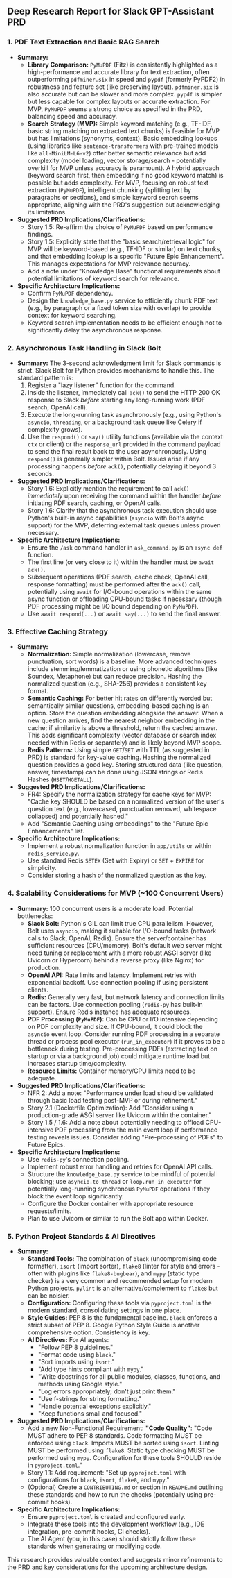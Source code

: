 ## Deep Research Report for Slack GPT-Assistant PRD

### 1. PDF Text Extraction and Basic RAG Search

*   **Summary:**
    *   **Library Comparison:** `PyMuPDF` (Fitz) is consistently highlighted as a high-performance and accurate library for text extraction, often outperforming `pdfminer.six` in speed and `pypdf` (formerly PyPDF2) in robustness and feature set (like preserving layout). `pdfminer.six` is also accurate but can be slower and more complex. `pypdf` is simpler but less capable for complex layouts or accurate extraction. For MVP, `PyMuPDF` seems a strong choice as specified in the PRD, balancing speed and accuracy.
    *   **Search Strategy (MVP):** Simple keyword matching (e.g., TF-IDF, basic string matching on extracted text chunks) is feasible for MVP but has limitations (synonyms, context). Basic embedding lookups (using libraries like `sentence-transformers` with pre-trained models like `all-MiniLM-L6-v2`) offer better semantic relevance but add complexity (model loading, vector storage/search - potentially overkill for MVP unless accuracy is paramount). A hybrid approach (keyword search first, then embedding if no good keyword match) is possible but adds complexity. For MVP, focusing on robust text extraction (`PyMuPDF`), intelligent chunking (splitting text by paragraphs or sections), and simple keyword search seems appropriate, aligning with the PRD's suggestion but acknowledging its limitations.
*   **Suggested PRD Implications/Clarifications:**
    *   Story 1.5: Re-affirm the choice of `PyMuPDF` based on performance findings.
    *   Story 1.5: Explicitly state that the "basic search/retrieval logic" for MVP will be keyword-based (e.g., TF-IDF or similar) on text chunks, and that embedding lookup is a specific "Future Epic Enhancement". This manages expectations for MVP relevance accuracy.
    *   Add a note under "Knowledge Base" functional requirements about potential limitations of keyword search for relevance.
*   **Specific Architecture Implications:**
    *   Confirm `PyMuPDF` dependency.
    *   Design the `knowledge_base.py` service to efficiently chunk PDF text (e.g., by paragraph or a fixed token size with overlap) to provide context for keyword searching.
    *   Keyword search implementation needs to be efficient enough not to significantly delay the asynchronous response.

### 2. Asynchronous Task Handling in Slack Bolt

*   **Summary:** The 3-second acknowledgment limit for Slack commands is strict. Slack Bolt for Python provides mechanisms to handle this. The standard pattern is:
    1.  Register a "lazy listener" function for the command.
    2.  Inside the listener, immediately call `ack()` to send the HTTP 200 OK response to Slack *before* starting any long-running work (PDF search, OpenAI call).
    3.  Execute the long-running task asynchronously (e.g., using Python's `asyncio`, `threading`, or a background task queue like Celery if complexity grows).
    4.  Use the `respond()` or `say()` utility functions (available via the context `ctx` or client) or the `response_url` provided in the command payload to send the final result back to the user asynchronously. Using `respond()` is generally simpler within Bolt. Issues arise if any processing happens *before* `ack()`, potentially delaying it beyond 3 seconds.
*   **Suggested PRD Implications/Clarifications:**
    *   Story 1.6: Explicitly mention the requirement to call `ack()` *immediately* upon receiving the command within the handler *before* initiating PDF search, caching, or OpenAI calls.
    *   Story 1.6: Clarify that the asynchronous task execution should use Python's built-in async capabilities (`asyncio` with Bolt's async support) for the MVP, deferring external task queues unless proven necessary.
*   **Specific Architecture Implications:**
    *   Ensure the `/ask` command handler in `ask_command.py` is an `async def` function.
    *   The first line (or very close to it) within the handler must be `await ack()`.
    *   Subsequent operations (PDF search, cache check, OpenAI call, response formatting) must be performed after the `ack()` call, potentially using `await` for I/O-bound operations within the same async function or offloading CPU-bound tasks if necessary (though PDF processing might be I/O bound depending on `PyMuPDF`).
    *   Use `await respond(...)` or `await say(...)` to send the final answer.

### 3. Effective Caching Strategy

*   **Summary:**
    *   **Normalization:** Simple normalization (lowercase, remove punctuation, sort words) is a baseline. More advanced techniques include stemming/lemmatization or using phonetic algorithms (like Soundex, Metaphone) but can reduce precision. Hashing the normalized question (e.g., SHA-256) provides a consistent key format.
    *   **Semantic Caching:** For better hit rates on differently worded but semantically similar questions, embedding-based caching is an option. Store the question embedding alongside the answer. When a new question arrives, find the nearest neighbor embedding in the cache; if similarity is above a threshold, return the cached answer. This adds significant complexity (vector database or search index needed within Redis or separately) and is likely beyond MVP scope.
    *   **Redis Patterns:** Using simple `GET`/`SET` with TTL (as suggested in PRD) is standard for key-value caching. Hashing the normalized question provides a good key. Storing structured data (like question, answer, timestamp) can be done using JSON strings or Redis Hashes (`HSET`/`HGETALL`).
*   **Suggested PRD Implications/Clarifications:**
    *   FR4: Specify the normalization strategy for cache keys for MVP: "Cache key SHOULD be based on a normalized version of the user's question text (e.g., lowercased, punctuation removed, whitespace collapsed) and potentially hashed."
    *   Add "Semantic Caching using embeddings" to the "Future Epic Enhancements" list.
*   **Specific Architecture Implications:**
    *   Implement a robust normalization function in `app/utils` or within `redis_service.py`.
    *   Use standard Redis `SETEX` (Set with Expiry) or `SET` + `EXPIRE` for simplicity.
    *   Consider storing a hash of the normalized question as the key.

### 4. Scalability Considerations for MVP (~100 Concurrent Users)

*   **Summary:** 100 concurrent users is a moderate load. Potential bottlenecks:
    *   **Slack Bolt:** Python's GIL can limit true CPU parallelism. However, Bolt uses `asyncio`, making it suitable for I/O-bound tasks (network calls to Slack, OpenAI, Redis). Ensure the server/container has sufficient resources (CPU/memory). Bolt's default web server might need tuning or replacement with a more robust ASGI server (like Uvicorn or Hypercorn) behind a reverse proxy (like Nginx) for production.
    *   **OpenAI API:** Rate limits and latency. Implement retries with exponential backoff. Use connection pooling if using persistent clients.
    *   **Redis:** Generally very fast, but network latency and connection limits can be factors. Use connection pooling (`redis-py` has built-in support). Ensure Redis instance has adequate resources.
    *   **PDF Processing (`PyMuPDF`):** Can be CPU or I/O intensive depending on PDF complexity and size. If CPU-bound, it could block the `asyncio` event loop. Consider running PDF processing in a separate thread or process pool executor (`run_in_executor`) if it proves to be a bottleneck during testing. Pre-processing PDFs (extracting text on startup or via a background job) could mitigate runtime load but increases startup time/complexity.
    *   **Resource Limits:** Container memory/CPU limits need to be adequate.
*   **Suggested PRD Implications/Clarifications:**
    *   NFR 2: Add a note: "Performance under load should be validated through basic load testing post-MVP or during refinement."
    *   Story 2.1 (Dockerfile Optimization): Add "Consider using a production-grade ASGI server like Uvicorn within the container."
    *   Story 1.5 / 1.6: Add a note about potentially needing to offload CPU-intensive PDF processing from the main event loop if performance testing reveals issues. Consider adding "Pre-processing of PDFs" to Future Epics.
*   **Specific Architecture Implications:**
    *   Use `redis-py`'s connection pooling.
    *   Implement robust error handling and retries for OpenAI API calls.
    *   Structure the `knowledge_base.py` service to be mindful of potential blocking; use `asyncio.to_thread` or `loop.run_in_executor` for potentially long-running synchronous `PyMuPDF` operations if they block the event loop significantly.
    *   Configure the Docker container with appropriate resource requests/limits.
    *   Plan to use Uvicorn or similar to run the Bolt app within Docker.

### 5. Python Project Standards & AI Directives

*   **Summary:**
    *   **Standard Tools:** The combination of `black` (uncompromising code formatter), `isort` (import sorter), `flake8` (linter for style and errors - often with plugins like `flake8-bugbear`), and `mypy` (static type checker) is a very common and recommended setup for modern Python projects. `pylint` is an alternative/complement to `flake8` but can be noisier.
    *   **Configuration:** Configuring these tools via `pyproject.toml` is the modern standard, consolidating settings in one place.
    *   **Style Guides:** PEP 8 is the fundamental baseline. `black` enforces a strict subset of PEP 8. Google Python Style Guide is another comprehensive option. Consistency is key.
    *   **AI Directives:** For AI agents:
        *   "Follow PEP 8 guidelines."
        *   "Format code using `black`."
        *   "Sort imports using `isort`."
        *   "Add type hints compliant with `mypy`."
        *   "Write docstrings for all public modules, classes, functions, and methods using Google style."
        *   "Log errors appropriately; don't just print them."
        *   "Use f-strings for string formatting."
        *   "Handle potential exceptions explicitly."
        *   "Keep functions small and focused."
*   **Suggested PRD Implications/Clarifications:**
    *   Add a new Non-Functional Requirement: **"Code Quality"**: "Code MUST adhere to PEP 8 standards. Code formatting MUST be enforced using `black`. Imports MUST be sorted using `isort`. Linting MUST be performed using `flake8`. Static type checking MUST be performed using `mypy`. Configuration for these tools SHOULD reside in `pyproject.toml`."
    *   Story 1.1: Add requirement: "Set up `pyproject.toml` with configurations for `black`, `isort`, `flake8`, and `mypy`."
    *   (Optional) Create a `CONTRIBUTING.md` or section in `README.md` outlining these standards and how to run the checks (potentially using pre-commit hooks).
*   **Specific Architecture Implications:**
    *   Ensure `pyproject.toml` is created and configured early.
    *   Integrate these tools into the development workflow (e.g., IDE integration, pre-commit hooks, CI checks).
    *   The AI Agent (you, in this case) should strictly follow these standards when generating or modifying code.

This research provides valuable context and suggests minor refinements to the PRD and key considerations for the upcoming architecture design.
